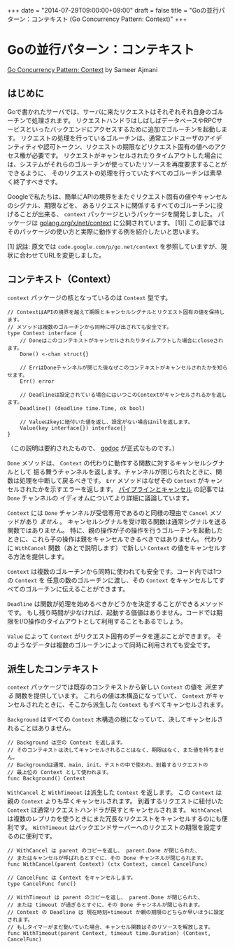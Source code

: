+++
date = "2014-07-29T09:00:00+09:00"
draft = false
title = "Goの並行パターン：コンテキスト (Go Concurrency Pattern: Context)"
+++

# Goの並行パターン：コンテキスト
[Go Concurrency Pattern: Context](https://blog.golang.org/context) by Sameer Ajmani

## はじめに
Goで書かれたサーバでは、サーバに来たリクエストはそれぞれそれ自身のゴルーチンで処理されます。
リクエストハンドラはしばしばデータベースやRPCサービスといったバックエンドにアクセスするために追加でゴルーチンを起動します。
リクエストの処理を行っているゴルーチンは、通常エンドユーザのアイデンティティや認可トークン、リクエストの期限などリクエスト固有の値へのアクセス権が必要です。
リクエストがキャンセルされたりタイムアウトした場合には、システムがそれらのゴルーチンが使っていたリソースを再度要求することができるように、
そのリクエストの処理を行っていたすべてのゴルーチンは素早く終了すべきです。

Googleで私たちは、簡単にAPIの境界をまたぐリクエスト固有の値やキャンセルのシグナル、期限などを、
あるリクエストに関係するすべてのゴルーチンに投げることが出来る、 `context` パッケージというパッケージを開発しました。
パッケージは [golang.org/x/net/context](http://godoc.org/golang.org/x/net/context) に公開されています。 [1][]
この記事ではそのパッケージの使い方と実際に動作する例を紹介したいと思います。

  [1] 訳註: 原文では `code.google.com/p/go.net/context` を参照していますが、現状に合わせてURLを変更しました。

## コンテキスト（Context）

`context` パッケージの核となっているのは `Context` 型です。

```
// ContextはAPIの境界を越えて期限とキャンセルシグナルとリクエスト固有の値を保持します。
// メソッドは複数のゴルーチンから同時に呼び出されても安全です。
type Context interface {
    // Doneはこのコンテキストがキャンセルされたりタイムアウトした場合にcloseされます。
    Done() <-chan struct{}

    // ErrはDoneチャンネルが閉じた後なぜこのコンテキストがキャンセルされたかを知らせます。
    Err() error

    // Deadlineは設定されている場合にはいつこのContextがキャンセルされるかを返します。
    Deadline() (deadline time.Time, ok bool)

    // Valueはkeyに紐付いた値を返し、設定がない場合はnilを返します。
    Value(key interface{}) interface{}
}
```

（この説明は要約されたもので、 [godoc](http://godoc.org/golang.org/x/net/context) が正式なものです。）

`Done` メソッドは、 `Context` の代わりに動作する関数に対するキャンセルシグナルとして
振る舞うチャンネルを返します。チャンネルが閉じられたときに、関数は処理を中断して戻るべきです。
`Err` メソッドはなぜその `Context` がキャンセルされたかを示すエラーを返します。
[パイプラインとキャンセル](https://blog.golang.org/pipelines) の記事では `Done` チャンネルの
イディオムについてより詳細に議論しています。

`Context` には `Done` チャンネルが受信専用であるのと同様の理由で `Cancel` メソッドがあり _ません_ 。
キャンセルシグナルを受け取る関数は通常シグナルを送る関数ではありません。
特に、親の操作が子の操作を行うゴルーチンを起動したときに、これら子の操作は親をキャンセルできるべきではありません。
代わりに `WithCancel` 関数（あとで説明します）で新しい `Context` の値をキャンセルする方法を提供します。

`Context` は複数のゴルーチンから同時に使われても安全です。コード内では1つの `Context` を
任意の数のゴルーチンに渡し、その `Context` をキャンセルしてすべてのゴルーチンに伝えることができます。

`Deadline` は関数が処理を始めるべきかどうかを決定することができるメソッドです。
もし残り時間が少なければ、起動する価値はありません。コードでは期限をI/O操作のタイムアウトとして利用することもあるでしょう。

`Value` によって `Context` がリクエスト固有のデータを運ぶことができます。
そのようなデータは複数のゴルーチンによって同時に利用されても安全です。

## 派生したコンテキスト

`context` パッケージでは既存のコンテキストから新しい `Context` の値を _派生する_ 関数を提供しています。
これらの値は木構造になっていて、 `Context` がキャンセルされたときに、そこから派生した `Context` もすべてキャンセルされます。


`Background` はすべての `Context` 木構造の根になっていて、決してキャンセルされることはありません。

```
// Background は空の Context を返します。
// そのコンテキストは決してキャンセルされることはなく、期限はなく、また値を持ちません。
// Backgroundは通常、main、init、テストの中で使われ、到着するリクエストの
// 最上位の Context として使われます。
func Background() Context
```

`WithCancel` と `WithTimeout` は派生した `Context` を返します。
この `Context` は親の `Context` よりも早くキャンセルされます。
到着するリクエストに紐付いた `Context` は通常リクエストハンドラが戻すとキャンセルされます。
`WithCancel` は複数のレプリカを使うときにまた冗長なリクエストをキャンセルするのにも便利です。
`WithTimeout` はバックエンドサーバーへのリクエストの期限を設定するのに便利です。

```
// WithCancel は parent のコピーを返し、 parent.Done が閉じられた、
// またはキャンセルが呼ばれるとすぐに、その Done チャンネルが閉じられます。
func WithCancel(parent Context) (ctx Context, cancel CancelFunc)

// CancelFunc は Context をキャンセルします。
type CancelFunc func()

// WithTimeout は parent のコピーを返し、 parent.Done が閉じられた、
// または timeout が過ぎるとすぐに、その Done チャンネルが閉じられます。
// Context の Deadline は 現在時刻+timeout か親の期限のどちらか早いほうに設定されます。
// もしタイマーがまだ動いていた場合、キャンセル関数はそのリソースを解放します。
func WithTimeout(parent Context, timeout time.Duration) (Context, CancelFunc)
```
